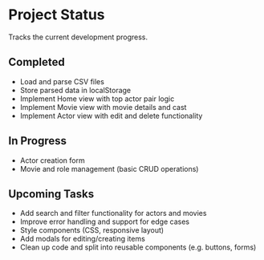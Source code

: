 # Project Status

Tracks the current development progress.

## Completed

- Load and parse CSV files  
- Store parsed data in localStorage  
- Implement Home view with top actor pair logic  
- Implement Movie view with movie details and cast  
- Implement Actor view with edit and delete functionality  

## In Progress

- Actor creation form  
- Movie and role management (basic CRUD operations)  

## Upcoming Tasks

- Add search and filter functionality for actors and movies  
- Improve error handling and support for edge cases  
- Style components (CSS, responsive layout)  
- Add modals for editing/creating items  
- Clean up code and split into reusable components (e.g. buttons, forms)  


